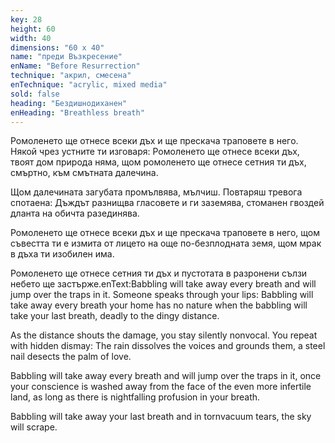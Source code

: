 ```yaml
---
key: 28
height: 60
width: 40
dimensions: "60 x 40"
name: "преди Възкресение"
enName: "Before Resurrection"
technique: "акрил, смесена"
enTechnique: "acrylic, mixed media"
sold: false
heading: "Бездишнодиханен"
enHeading: "Breathless breath"
---
```

Ромоленето ще отнесе всеки дъх и ще прескача траповете в негo. Някой чрез устните ти изговаря: Ромоленето ще отнесе всеки дъх, твоят дом природа няма, щом ромоленето ще отнесе сетния ти дъх, смъртно, към смътната далечина.

Щом далечината загубата промълвява, мълчиш. Повтаряш тревога спотаена: Дъждът разнищва гласовете и ги заземява, стоманен гвоздей дланта на обичта разединява.

Ромоленето ще отнесе всеки дъх и ще прескача траповете в него, щом съвестта ти е измита от лицето на още по-безплодната земя, щом мрак в дъха ти изобилен има.

Ромоленето ще отнесе сетния ти дъх и пустотата в разронени сълзи небето ще застърже.enText:Babbling will take away every breath and will jump over the traps in it. Someone speaks through your lips: Babbling will take away every breath your home has no nature when the babbling will take your last breath, deadly to the dingy distance.

As the distance shouts the damage, you stay silently nonvocal. You repeat with hidden dismay: The rain dissolves the voices and grounds them, a steel nail desects the palm of love.

Babbling will take away every breath and will jump over the traps in it, once your conscience is washed away from the face of the even more infertile land, as long as there is nightfalling profusion in your breath.

Babbling will take away your last breath and in tornvacuum tears, the sky will scrape.